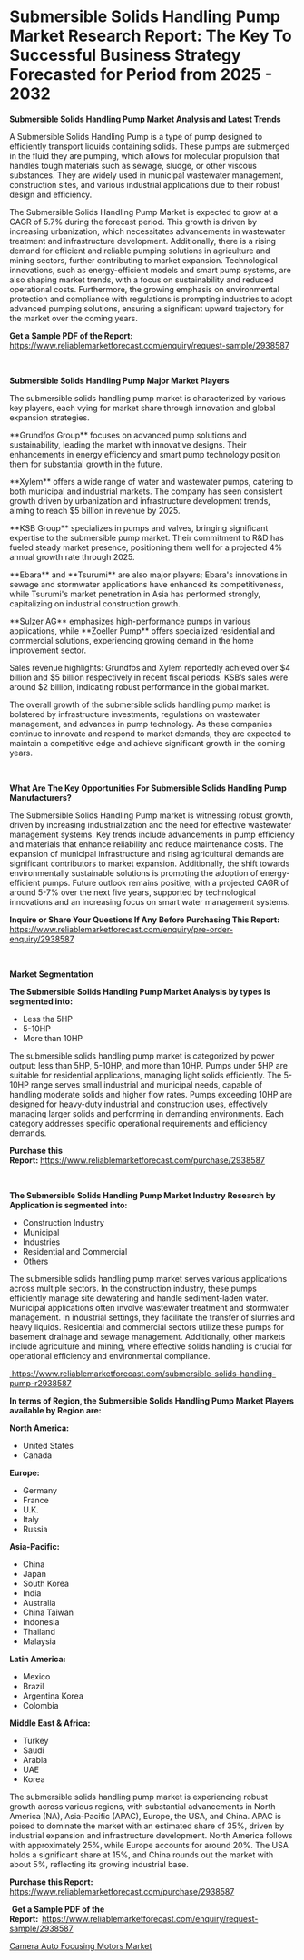 <p><h1>Submersible Solids Handling Pump Market Research Report: The Key To Successful Business Strategy Forecasted for Period from 2025 - 2032</h1></p><p><strong>Submersible Solids Handling Pump Market Analysis and Latest Trends</strong></p>
<p><p>A Submersible Solids Handling Pump is a type of pump designed to efficiently transport liquids containing solids. These pumps are submerged in the fluid they are pumping, which allows for molecular propulsion that handles tough materials such as sewage, sludge, or other viscous substances. They are widely used in municipal wastewater management, construction sites, and various industrial applications due to their robust design and efficiency.</p><p>The Submersible Solids Handling Pump Market is expected to grow at a CAGR of 5.7% during the forecast period. This growth is driven by increasing urbanization, which necessitates advancements in wastewater treatment and infrastructure development. Additionally, there is a rising demand for efficient and reliable pumping solutions in agriculture and mining sectors, further contributing to market expansion. Technological innovations, such as energy-efficient models and smart pump systems, are also shaping market trends, with a focus on sustainability and reduced operational costs. Furthermore, the growing emphasis on environmental protection and compliance with regulations is prompting industries to adopt advanced pumping solutions, ensuring a significant upward trajectory for the market over the coming years.</p></p>
<p><strong>Get a Sample PDF of the Report:&nbsp;</strong> <a href="https://www.reliablemarketforecast.com/enquiry/request-sample/2938587?utm_campaign=3386&utm_medium=2&utm_source=Github&utm_content=ia&utm_term=15032025&utm_id=submersible-solids-handling-pump">https://www.reliablemarketforecast.com/enquiry/request-sample/2938587</a></p>
<p>&nbsp;</p>
<p><strong>Submersible Solids Handling Pump Major Market Players</strong></p>
<p><p>The submersible solids handling pump market is characterized by various key players, each vying for market share through innovation and global expansion strategies. </p><p>**Grundfos Group** focuses on advanced pump solutions and sustainability, leading the market with innovative designs. Their enhancements in energy efficiency and smart pump technology position them for substantial growth in the future.</p><p>**Xylem** offers a wide range of water and wastewater pumps, catering to both municipal and industrial markets. The company has seen consistent growth driven by urbanization and infrastructure development trends, aiming to reach $5 billion in revenue by 2025.</p><p>**KSB Group** specializes in pumps and valves, bringing significant expertise to the submersible pump market. Their commitment to R&D has fueled steady market presence, positioning them well for a projected 4% annual growth rate through 2025.</p><p>**Ebara** and **Tsurumi** are also major players; Ebara's innovations in sewage and stormwater applications have enhanced its competitiveness, while Tsurumi's market penetration in Asia has performed strongly, capitalizing on industrial construction growth.</p><p>**Sulzer AG** emphasizes high-performance pumps in various applications, while **Zoeller Pump** offers specialized residential and commercial solutions, experiencing growing demand in the home improvement sector.</p><p>Sales revenue highlights: Grundfos and Xylem reportedly achieved over $4 billion and $5 billion respectively in recent fiscal periods. KSB’s sales were around $2 billion, indicating robust performance in the global market.</p><p>The overall growth of the submersible solids handling pump market is bolstered by infrastructure investments, regulations on wastewater management, and advances in pump technology. As these companies continue to innovate and respond to market demands, they are expected to maintain a competitive edge and achieve significant growth in the coming years.</p></p>
<p>&nbsp;</p>
<p><strong>What Are The Key Opportunities For Submersible Solids Handling Pump Manufacturers?</strong></p>
<p><p>The Submersible Solids Handling Pump market is witnessing robust growth, driven by increasing industrialization and the need for effective wastewater management systems. Key trends include advancements in pump efficiency and materials that enhance reliability and reduce maintenance costs. The expansion of municipal infrastructure and rising agricultural demands are significant contributors to market expansion. Additionally, the shift towards environmentally sustainable solutions is promoting the adoption of energy-efficient pumps. Future outlook remains positive, with a projected CAGR of around 5-7% over the next five years, supported by technological innovations and an increasing focus on smart water management systems.</p></p>
<p><strong>Inquire or Share Your Questions If Any Before Purchasing This Report:</strong> <a href="https://www.reliablemarketforecast.com/enquiry/pre-order-enquiry/2938587?utm_campaign=3386&utm_medium=2&utm_source=Github&utm_content=ia&utm_term=15032025&utm_id=submersible-solids-handling-pump">https://www.reliablemarketforecast.com/enquiry/pre-order-enquiry/2938587</a></p>
<p>&nbsp;</p>
<p><strong>Market Segmentation</strong></p>
<p><strong>The Submersible Solids Handling Pump Market Analysis by types is segmented into:</strong></p>
<p><ul><li>Less tha 5HP</li><li>5-10HP</li><li>More than 10HP</li></ul></p>
<p><p>The submersible solids handling pump market is categorized by power output: less than 5HP, 5-10HP, and more than 10HP. Pumps under 5HP are suitable for residential applications, managing light solids efficiently. The 5-10HP range serves small industrial and municipal needs, capable of handling moderate solids and higher flow rates. Pumps exceeding 10HP are designed for heavy-duty industrial and construction uses, effectively managing larger solids and performing in demanding environments. Each category addresses specific operational requirements and efficiency demands.</p></p>
<p><strong>Purchase this Report:&nbsp;</strong><a href="https://www.reliablemarketforecast.com/purchase/2938587?utm_campaign=3386&utm_medium=2&utm_source=Github&utm_content=ia&utm_term=15032025&utm_id=submersible-solids-handling-pump">https://www.reliablemarketforecast.com/purchase/2938587</a></p>
<p>&nbsp;</p>
<p><strong>The Submersible Solids Handling Pump Market Industry Research by Application is segmented into:</strong></p>
<p><ul><li>Construction Industry</li><li>Municipal</li><li>Industries</li><li>Residential and Commercial</li><li>Others</li></ul></p>
<p><p>The submersible solids handling pump market serves various applications across multiple sectors. In the construction industry, these pumps efficiently manage site dewatering and handle sediment-laden water. Municipal applications often involve wastewater treatment and stormwater management. In industrial settings, they facilitate the transfer of slurries and heavy liquids. Residential and commercial sectors utilize these pumps for basement drainage and sewage management. Additionally, other markets include agriculture and mining, where effective solids handling is crucial for operational efficiency and environmental compliance.</p></p>
<p><a href="https://www.reliablemarketforecast.com/submersible-solids-handling-pump-r2938587?utm_campaign=3386&utm_medium=2&utm_source=Github&utm_content=ia&utm_term=15032025&utm_id=submersible-solids-handling-pump">&nbsp;https://www.reliablemarketforecast.com/submersible-solids-handling-pump-r2938587</a></p>
<p><strong>In terms of Region, the Submersible Solids Handling Pump Market Players available by Region are:</strong></p>
<p>
    <p> <strong> North America: </strong>
        <ul>
            <li>United States</li>
            <li>Canada</li>
        </ul>
        </p> 
    <p> <strong> Europe: </strong>
        <ul>
            <li>Germany</li>
            <li>France</li>
            <li>U.K.</li>
            <li>Italy</li>
            <li>Russia</li>
        </ul>
        </p> 
    <p> <strong> Asia-Pacific: </strong>
        <ul>
            <li>China</li>
            <li>Japan</li>
            <li>South Korea</li>
            <li>India</li>
            <li>Australia</li>
            <li>China Taiwan</li>
            <li>Indonesia</li>
            <li>Thailand</li>
            <li>Malaysia</li>
        </ul>
        </p> 
    <p> <strong> Latin America: </strong>
        <ul>
            <li>Mexico</li>
            <li>Brazil</li>
            <li>Argentina Korea</li>
            <li>Colombia</li>
        </ul>
        </p> 
    <p> <strong> Middle East & Africa: </strong>
        <ul>
            <li>Turkey</li>
            <li>Saudi</li>
            <li>Arabia</li>
            <li>UAE</li>
            <li>Korea</li>
        </ul>
    </p>
    </p>
<p><p>The submersible solids handling pump market is experiencing robust growth across various regions, with substantial advancements in North America (NA), Asia-Pacific (APAC), Europe, the USA, and China. APAC is poised to dominate the market with an estimated share of 35%, driven by industrial expansion and infrastructure development. North America follows with approximately 25%, while Europe accounts for around 20%. The USA holds a significant share at 15%, and China rounds out the market with about 5%, reflecting its growing industrial base.</p></p>
<p><strong>Purchase this Report: </strong><a href="https://www.reliablemarketforecast.com/purchase/2938587?utm_campaign=3386&utm_medium=2&utm_source=Github&utm_content=ia&utm_term=15032025&utm_id=submersible-solids-handling-pump">https://www.reliablemarketforecast.com/purchase/2938587</a></p>
<p>&nbsp;<strong>Get a Sample PDF of the Report:&nbsp;&nbsp;</strong><a href="https://www.reliablemarketforecast.com/enquiry/request-sample/2938587?utm_campaign=3386&utm_medium=2&utm_source=Github&utm_content=ia&utm_term=15032025&utm_id=submersible-solids-handling-pump">https://www.reliablemarketforecast.com/enquiry/request-sample/2938587</a></p>
<p><strong></strong></p>
<p><p><a href="https://github.com/mudgeadamsvx/Market-Research-Report-List-1/blob/main/camera-auto-focusing-motors-market.md?utm_campaign=3386&utm_medium=2&utm_source=Github&utm_content=ia&utm_term=15032025&utm_id=submersible-solids-handling-pump">Camera Auto Focusing Motors Market</a></p></p>